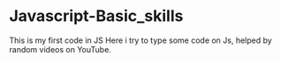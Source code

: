 # Javascript-Basic_skills
This is my first code in JS
Here i try to type some code on Js, helped by random videos on YouTube.
